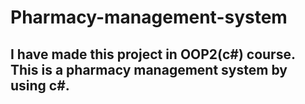# Pharmacy-management-system

## I have made this project in OOP2(c#) course. This is a pharmacy management system by using c#.
